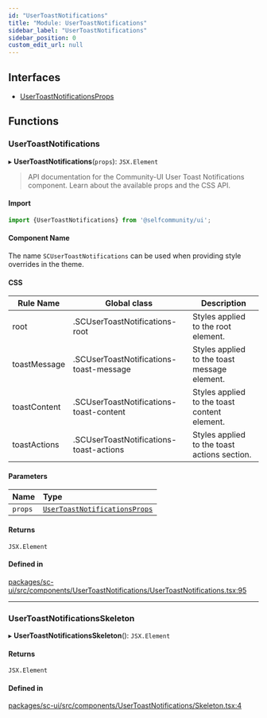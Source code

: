 ```yaml
---
id: "UserToastNotifications"
title: "Module: UserToastNotifications"
sidebar_label: "UserToastNotifications"
sidebar_position: 0
custom_edit_url: null
---
```


## Interfaces

- [UserToastNotificationsProps](../interfaces/UserToastNotifications.UserToastNotificationsProps)

## Functions

### UserToastNotifications

▸ **UserToastNotifications**(`props`): `JSX.Element`

> API documentation for the Community-UI User Toast Notifications component. Learn about the available props and the CSS API.

#### Import

```jsx
import {UserToastNotifications} from '@selfcommunity/ui';
```

#### Component Name

The name `SCUserToastNotifications` can be used when providing style overrides in the theme.

#### CSS

|Rule Name|Global class|Description|
|---|---|---|
|root|.SCUserToastNotifications-root|Styles applied to the root element.|
|toastMessage|.SCUserToastNotifications-toast-message|Styles applied to the toast message element.|
|toastContent|.SCUserToastNotifications-toast-content|Styles applied to the toast content element.|
|toastActions|.SCUserToastNotifications-toast-actions|Styles applied to the toast actions section.|

#### Parameters

| Name | Type |
| :------ | :------ |
| `props` | [`UserToastNotificationsProps`](../interfaces/UserToastNotifications.UserToastNotificationsProps) |

#### Returns

`JSX.Element`

#### Defined in

[packages/sc-ui/src/components/UserToastNotifications/UserToastNotifications.tsx:95](https://github.com/selfcommunity/community-ui/blob/0c5b0c7/packages/sc-ui/src/components/UserToastNotifications/UserToastNotifications.tsx#L95)

___

### UserToastNotificationsSkeleton

▸ **UserToastNotificationsSkeleton**(): `JSX.Element`

#### Returns

`JSX.Element`

#### Defined in

[packages/sc-ui/src/components/UserToastNotifications/Skeleton.tsx:4](https://github.com/selfcommunity/community-ui/blob/0c5b0c7/packages/sc-ui/src/components/UserToastNotifications/Skeleton.tsx#L4)
